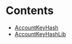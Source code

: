 

# Contents
- [AccountKeyHash](AccountKeyHashLib.sol/type.AccountKeyHash.md)
- [AccountKeyHashLib](AccountKeyHashLib.sol/library.AccountKeyHashLib.md)
